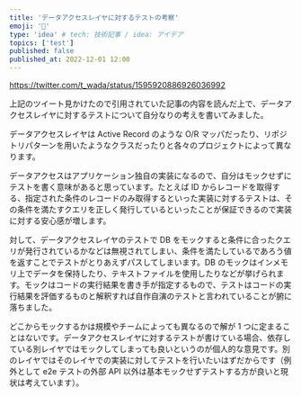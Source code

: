 ```yaml
---
title: 'データアクセスレイヤに対するテストの考察'
emoji: '🦁‍'
type: 'idea' # tech: 技術記事 / idea: アイデア
topics: ['test']
published: false
published_at: 2022-12-01 12:00
---
```


https://twitter.com/t_wada/status/1595920886926036992

上記のツイート見かけたので引用されていた記事の内容を読んだ上で、データアクセスレイヤに対するテストについて自分なりの考えを書いてみました。

データアクセスレイヤは Active Record のような O/R マッパだったり、リポジトリパターンを用いたようなクラスだったりと各々のプロジェクトによって異なります。

データアクセスはアプリケーション独自の実装になるので、自分はモックせずにテストを書く意味があると思っています。たとえば ID からレコードを取得する、指定された条件のレコードのみ取得するといった実装に対するテストは、その条件を満たすクエリを正しく発行しているといったことが保証できるので実装に対する安心感が増します。

対して、データアクセスレイヤのテストで DB をモックすると条件に合ったクエリが発行されているかなどは無視されてしまい、条件を満たしているであろう値を返すことでテストがとりあえずパスしてしまいます。DB のモックはインメモリ上でデータを保持したり、テキストファイルを使用したりなどが挙げられます。モックはコードの実行結果を書き手が指定するもので、テストはコードの実行結果を評価するものと解釈すれば自作自演のテストと言われていることが腑に落ちました。

どこからモックするかは規模やチームによっても異なるので解が 1 つに定まることはないです。データアクセスレイヤに対するテストが書けている場合、依存している別レイヤではモックしてしまっても良いというのが個人的な意見です。別のレイヤではそのレイヤでの実装に対してテストを行いたいはずだからです（例外として e2e テストの外部 API 以外は基本モックせずテストする方が良いと現状は考えています）。
